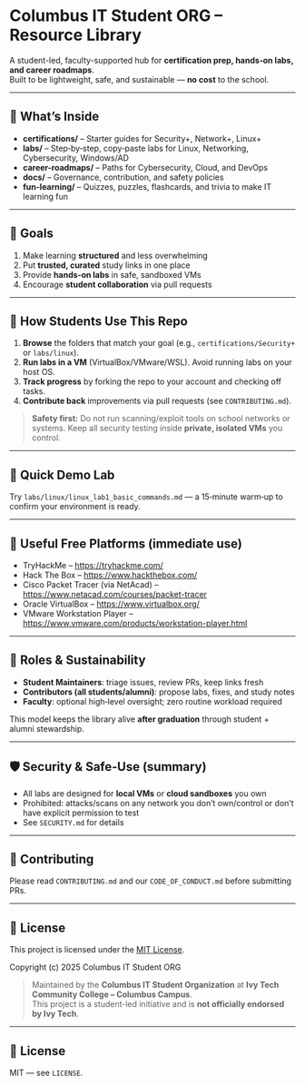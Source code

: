 # Columbus IT Student ORG – Resource Library

A student-led, faculty-supported hub for **certification prep, hands‑on labs, and career roadmaps**.  
Built to be lightweight, safe, and sustainable — **no cost** to the school.

---

## 🚀 What’s Inside
- **certifications/** – Starter guides for Security+, Network+, Linux+
- **labs/** – Step‑by‑step, copy‑paste labs for Linux, Networking, Cybersecurity, Windows/AD
- **career-roadmaps/** – Paths for Cybersecurity, Cloud, and DevOps
- **docs/** – Governance, contribution, and safety policies
- **fun-learning/** – Quizzes, puzzles, flashcards, and trivia to make IT learning fun

---

## 🎯 Goals
1) Make learning **structured** and less overwhelming  
2) Put **trusted, curated** study links in one place  
3) Provide **hands‑on labs** in safe, sandboxed VMs  
4) Encourage **student collaboration** via pull requests

---

## 🧭 How Students Use This Repo
1. **Browse** the folders that match your goal (e.g., `certifications/Security+` or `labs/linux`).  
2. **Run labs in a VM** (VirtualBox/VMware/WSL). Avoid running labs on your host OS.  
3. **Track progress** by forking the repo to your account and checking off tasks.  
4. **Contribute back** improvements via pull requests (see `CONTRIBUTING.md`).

> **Safety first:** Do not run scanning/exploit tools on school networks or systems. Keep all security testing inside **private, isolated VMs** you control.

---

## 🧪 Quick Demo Lab
Try `labs/linux/linux_lab1_basic_commands.md` — a 15‑minute warm‑up to confirm your environment is ready.

---

## 🔗 Useful Free Platforms (immediate use)
- TryHackMe – https://tryhackme.com/  
- Hack The Box – https://www.hackthebox.com/  
- Cisco Packet Tracer (via NetAcad) – https://www.netacad.com/courses/packet-tracer  
- Oracle VirtualBox – https://www.virtualbox.org/  
- VMware Workstation Player – https://www.vmware.com/products/workstation-player.html

---

## 👥 Roles & Sustainability
- **Student Maintainers**: triage issues, review PRs, keep links fresh  
- **Contributors (all students/alumni)**: propose labs, fixes, and study notes  
- **Faculty**: optional high‑level oversight; zero routine workload required

This model keeps the library alive **after graduation** through student + alumni stewardship.

---

## 🛡️ Security & Safe‑Use (summary)
- All labs are designed for **local VMs** or **cloud sandboxes** you own
- Prohibited: attacks/scans on any network you don’t own/control or don’t have explicit permission to test
- See `SECURITY.md` for details

---

## 🤝 Contributing
Please read `CONTRIBUTING.md` and our `CODE_OF_CONDUCT.md` before submitting PRs.

---

## 📄 License  

This project is licensed under the [MIT License](LICENSE).  

Copyright (c) 2025 Columbus IT Student ORG  

> Maintained by the **Columbus IT Student Organization** at **Ivy Tech Community College – Columbus Campus**.  
> This project is a student-led initiative and is **not officially endorsed by Ivy Tech**.  

---

## 📄 License
MIT — see `LICENSE`.
